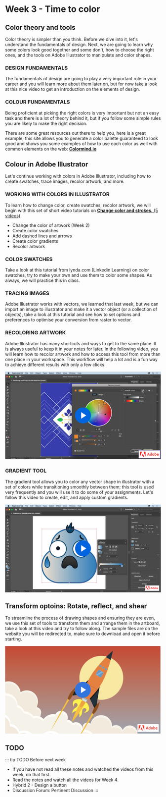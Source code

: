 # Week 3 - Time to color

## Color theory and tools

Color theory is simpler than you think. Before we dive into it, let's understand the fundamentals of design. Next, we are going to learn why some colors look good together and some don't, how to choose the right ones, and the tools on Adobe Illustrator to manipulate and color shapes.


### DESIGN FUNDAMENTALS   

The fundamentals of design are going to play a very important role in your career and you will learn more about them later on, but for now take a look at this nice video to get an introduction on the elements of design.

<YouTube
  title="Beginning Graphic Design: Fundamentals"
  url="https://www.youtube.com/embed/YqQx75OPRa0"
/>


### COLOUR FUNDAMENTALS 

Being proficient at picking the right colors is very important but not an easy task and there is a lot of theory behind it, but if you follow some simple rules you are likely to make the right decision.

<YouTube
  title="Beginning Graphic Design: Color"
  url="https://www.youtube.com/embed/_2LLXnUdUIc"
/>


There are some great resources out there to help you, here is a great example; this site allows you to generate a color palette guaranteed to look good and shows you some examples of how to use each color as well with common elements on the web: **[Colormind.io](http://colormind.io/bootstrap/)**


## Colour in Adobe Illustrator 

Let's continue working with colors in Adobe Illustrator, including how to create swatches, trace images, recolor artwork, and more.


### WORKING WITH COLORS IN ILLUSTRATOR 

To learn how to change color, create swatches, recolor artwork, we will begin with this set of short video tutorials on [**Change color and strokes.** (5 videos)](https://helpx.adobe.com/illustrator/how-to/color-basics.html)

- Change the color of artwork (Week 2)
- Create color swatches
- Add dashed lines and arrows
- Create color gradients
- Recolor artwork


### COLOR SWATCHES

Take a look at this tutorial from lynda.com (Linkedin Learning) on color swatches, try to make your own and use them to color some shapes. As always, we will practice this in class.

<YouTube
  title="Beginning Graphic Design: Color"
  url="https://www.youtube.com/embed/vvjgJ10DjKw"
/>


### TRACING IMAGES 

Adobe Illustrator works with vectors, we learned that last week, but we can import an image to illustrator and make it a vector object (or a collection of objects), take a look at this tutorial and see how to set options and preferences to optimise your conversion from raster to vector.

<YouTube
  title="How to use Image Trace in Illustrator by Solopress.com"
  url="https://www.youtube.com/embed/Qgsm-Hx-lTE"
/>


### RECOLORING ARTWORK 

Adobe Illustrator has many shortcuts and ways to get to the same place. It is always useful to keep it in your notes for later. In the following video, you will learn how to recolor artwork and how to access this tool from more than one place in your workspace. This workflow will help a lot and is a fun way to achieve different results with only a few clicks.

<a href="https://helpx.adobe.com/illustrator/how-to/color-basics.html#recolor_artwork" target=”_blank”>![Recolor Artwork](./recolorArtwork.png)</a>


### GRADIENT TOOL     

The gradient tool allows you to color any vector shape in illustrator with a set of colors while transitioning smoothly between them; this tool is used very frequently and you will use it to do some of your assignments. Let's follow this video to create, edit, and apply custom gradients.

<a href="https://helpx.adobe.com/illustrator/how-to/color-basics.html#create_color_gradients" target=”_blank”>![Gradient Tool](./customGradient.png)</a>


## Transform optoins: Rotate, reflect, and shear   

To streamline the process of drawing shapes and ensuring they are even, we use this set of tools to transform them and arrange them in the artboard, take a look at this video and try to follow along. The sample files are on the website you will be redirected to, make sure to download and open it before starting.

<a href="https://helpx.adobe.com/ca/illustrator/how-to/apply-rotation-and-reflection-in-artwork.html" target=”_blank”>![Transform Tool](./transformArtwork.png)</a>


## TODO

::: tip TODO Before next week

- If you have not read all these notes and watched the videos from this week, do that first.
- Read the notes and watch all the videos for Week 4.
- Hybrid 2 - Design a button
- Discussion Forum: Pertinent Discussion
  :::
